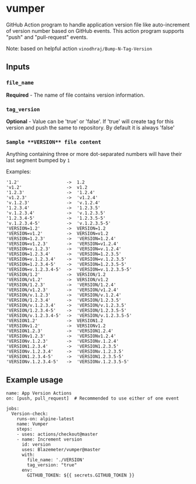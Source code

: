 # vumper

GitHub Action program to handle application version file like auto-increment of version number based on GitHub events. This action program supports "push" and "pull-request" events.

Note: based on helpful action `vinodhraj/Bump-N-Tag-Version`

## Inputs

### `file_name`

**Required** - The name of file contains version information.

### `tag_version`

**Optional** - Value can be 'true' or 'false'. If 'true' will create tag for this version and push the same to repository. By default it is always 'false'

### `Sample **VERSION** file content`

Anything containing three or more dot-separated numbers will have their last segment bumped by `1`

Examples:

```
'1.2'                  ->  1.2
'v1.2'                 ->  v1.2
'1.2.3'                ->  '1.2.4'
'v1.2.3'               ->  'v1.2.4'
'v.1.2.3'              ->  'v.1.2.4'
'1.2.3.4'              ->  '1.2.3.5'
'v.1.2.3.4'            ->  'v.1.2.3.5'
'1.2.3.4-5'            ->  '1.2.3.5-5'
'v.1.2.3.4-5'          ->  'v.1.2.3.5-5'
'VERSION=1.2'          ->  VERSION=1.2
'VERSION=v1.2'         ->  VERSION=v1.2
'VERSION=1.2.3'        ->  'VERSION=1.2.4'
'VERSION=v1.2.3'       ->  'VERSION=v1.2.4'
'VERSION=v.1.2.3'      ->  'VERSION=v.1.2.4'
'VERSION=1.2.3.4'      ->  'VERSION=1.2.3.5'
'VERSION=v.1.2.3.4'    ->  'VERSION=v.1.2.3.5'
'VERSION=1.2.3.4-5'    ->  'VERSION=1.2.3.5-5'
'VERSION=v.1.2.3.4-5'  ->  'VERSION=v.1.2.3.5-5'
'VERSION/1.2'          ->  VERSION/1.2
'VERSION/v1.2'         ->  VERSION/v1.2
'VERSION/1.2.3'        ->  'VERSION/1.2.4'
'VERSION/v1.2.3'       ->  'VERSION/v1.2.4'
'VERSION/v.1.2.3'      ->  'VERSION/v.1.2.4'
'VERSION/1.2.3.4'      ->  'VERSION/1.2.3.5'
'VERSION/v.1.2.3.4'    ->  'VERSION/v.1.2.3.5'
'VERSION/1.2.3.4-5'    ->  'VERSION/1.2.3.5-5'
'VERSION/v.1.2.3.4-5'  ->  'VERSION/v.1.2.3.5-5'
'VERSION1.2'           ->  VERSION1.2
'VERSIONv1.2'          ->  VERSIONv1.2
'VERSION1.2.3'         ->  'VERSION1.2.4'
'VERSIONv1.2.3'        ->  'VERSIONv1.2.4'
'VERSIONv.1.2.3'       ->  'VERSIONv.1.2.4'
'VERSION1.2.3.4'       ->  'VERSION1.2.3.5'
'VERSIONv.1.2.3.4'     ->  'VERSIONv.1.2.3.5'
'VERSION1.2.3.4-5'     ->  'VERSION1.2.3.5-5'
'VERSIONv.1.2.3.4-5'   ->  'VERSIONv.1.2.3.5-5'
```

## Example usage

```
name: App Version Actions
on: [push, pull_request]  # Recommended to use either of one event

jobs:
  Version-check:
    runs-on: alpine-latest
    name: Vumper
    steps:
    - uses: actions/checkout@master
    - name: Increment version
      id: version
      uses: Blazemeter/vumper@master
      with:
        file_name: './VERSION'
        tag_version: "true"
      env:
        GITHUB_TOKEN: ${{ secrets.GITHUB_TOKEN }}
```
